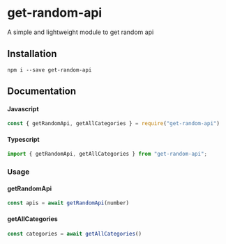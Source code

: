 # get-random-api

A simple and lightweight module to get random api

## Installation

`npm i --save get-random-api`

## Documentation

#### Javascript

```js
const { getRandomApi, getAllCategories } = require("get-random-api")
```

#### Typescript

```ts
import { getRandomApi, getAllCategories } from "get-random-api";
```

### Usage

#### getRandomApi
```js
const apis = await getRandomApi(number)
```

#### getAllCategories
```js
const categories = await getAllCategories()
```
